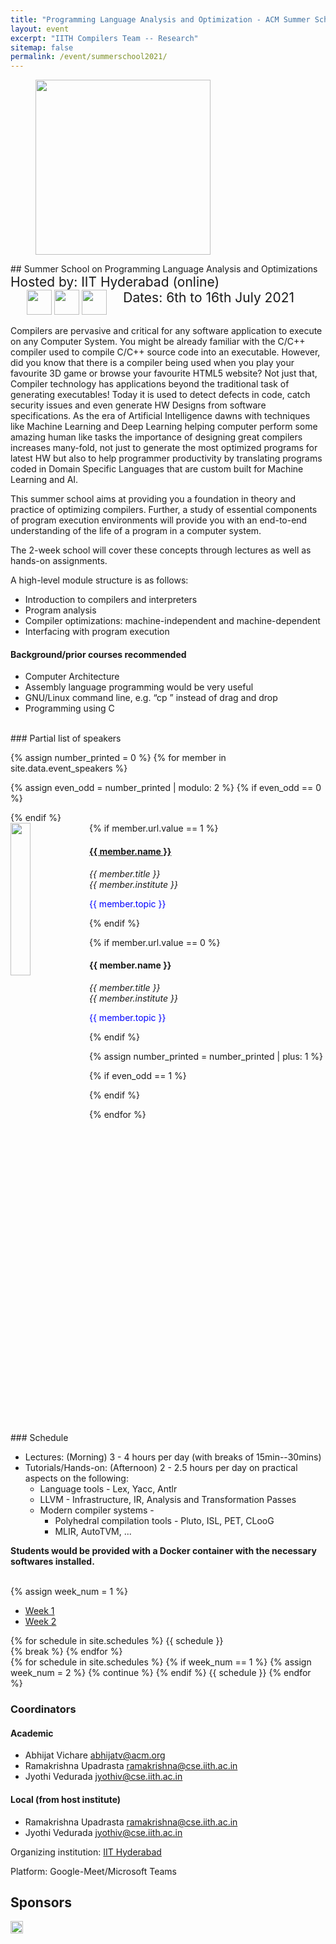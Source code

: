 ```yaml
---
title: "Programming Language Analysis and Optimization - ACM Summer School"
layout: event
excerpt: "IITH Compilers Team -- Research"
sitemap: false
permalink: /event/summerschool2021/
---
```

<div id="about">
<figure>
<img src="{{ site.url }}{{ site.baseurl }}/images/event/iith-banner1.jpg" style="height: 280px">
</figure>
## Summer School on Programming Language Analysis and Optimizations


<div style="font-size: 150%;">
<span style="text-align: left;">
Hosted by: IIT Hyderabad (online)
</span>
<span style="float: right; padding-right:50px">
Dates: 6th to 16th July 2021
</span>
</div>

<div class="col-sm-4 col-sm-8 col-sm-12 gridevent" style="text-align: center;">
  <img src="{{ site.url }}{{ site.baseurl }}/images/event/acm_india_council_logo_sm.jpg" style="height: 40px">
  <img src="{{ site.url }}{{ site.baseurl }}/images/event/iit-hyderabad-logo.png" style="height: 40px">
  <img src="{{ site.url }}{{ site.baseurl }}/images/event/nvidia.jpg" style="height: 40px">
</div>

Compilers are pervasive and critical for any software application to execute on any Computer System. You might be already familiar with the C/C++ compiler used to compile C/C++ source code into an executable. However, did you know that there is a compiler being used when you play your favourite 3D game or browse your favourite HTML5 website? Not just that, Compiler technology has applications beyond the traditional task of generating executables! Today it is used to detect defects in code, catch security issues and even generate HW Designs from software specifications. As the era of Artificial Intelligence dawns with techniques like Machine Learning and Deep Learning helping computer perform some amazing human like tasks the importance of designing great compilers increases many-fold, not just to generate the most optimized programs for latest HW but also to help programmer productivity by translating programs coded in Domain Specific Languages that are custom built for Machine Learning and AI.

This summer school aims at providing you a foundation in theory and practice of optimizing compilers. Further, a study of essential components of program execution environments will provide you with an end-to-end understanding of the life of a program in a computer system.

The 2-week school will cover these concepts through lectures as well as hands-on assignments.

A high-level module structure is as follows:

* Introduction to compilers and interpreters
* Program analysis
* Compiler optimizations: machine-independent and machine-dependent
* Interfacing with program execution


#### Background/prior courses recommended

* Computer Architecture
* Assembly language programming would be very useful
* GNU/Linux command line, e.g. “cp <file1> <pathname2>” instead of drag and drop
* Programming using C
</div>
<br>

<div id="speakers" style="overflow: hidden;">
### Partial list of speakers

{% assign number_printed = 0 %}
{% for member in site.data.event_speakers %}

{% assign even_odd = number_printed | modulo: 2 %}
{% if even_odd == 0 %}
<div class="row">
{% endif %}
<div class="col-sm-6 clearfix gridevent">
  <img src="{{ site.url }}{{ site.baseurl }}/images/event/speakerpic/{{ member.photo }}" class="img-responsive" object-fit="scale-down" width="25%" height="25%" style="float: left">
  {% if member.url.value == 1 %}
  <h4 class="speakerinfo"><a href="{{ member.url.link }}" target="_blank">{{ member.name }}</a></h4>
  <i>{{ member.title }}<br>{{ member.institute }}</i>
  <p style="color:Blue;">{{ member.topic }}</p>
  {% endif %}

  {% if member.url.value == 0 %}
  <h4 class="speakerinfo">{{ member.name }}</h4>
  <i>{{ member.title }}<br>{{ member.institute }}</i>
  <p style="color:Blue;">{{ member.topic }}</p>
  {% endif %}
</div>

{% assign number_printed = number_printed | plus: 1 %}

{% if even_odd == 1 %}
</div>
{% endif %}

{% endfor %}

</div>


<div id="schedule-table">
### Schedule

* Lectures: (Morning) 3 - 4 hours per day (with breaks of 15min--30mins)
* Tutorials/Hands-on: (Afternoon) 2 - 2.5 hours per day on practical aspects on the following: 
  * Language tools - Lex, Yacc, Antlr
  * LLVM - Infrastructure, IR, Analysis and Transformation Passes
  * Modern compiler systems - 
    * Polyhedral compilation tools - Pluto, ISL, PET, CLooG
    * MLIR, AutoTVM, ...

**Students would be provided with a Docker container with the necessary softwares installed.**

<br>
{% assign week_num = 1 %}

<ul id="profileTabs" class="nav nav-tabs">
    <li class="active"><a href="#week1" data-toggle="tab">Week 1</a></li>
    <li><a href="#week2" data-toggle="tab">Week 2</a></li>
</ul>
<div class="tab-content">
<div role="tabpanel" class="tab-pane active" id="week1">
{% for schedule in site.schedules %}
{{ schedule }}
<br>
{% break %}
{% endfor %}
</div>

<div role="tabpanel" class="tab-pane" id="week2">
{% for schedule in site.schedules %}
{% if week_num == 1 %}
{% assign week_num = 2 %}
{% continue %}
{% endif %}
{{ schedule }}
{% endfor %}
</div>
</div>

</div>

<div id="organizers">

### Coordinators

#### Academic
* Abhijat Vichare [abhijatv@acm.org](abhijatv@acm.org)
* Ramakrishna Upadrasta [ramakrishna@cse.iith.ac.in](ramakrishna@cse.iith.ac.in)
* Jyothi Vedurada [jyothiv@cse.iith.ac.in](jyothiv@cse.iith.ac.in)

#### Local (from host institute)
* Ramakrishna Upadrasta [ramakrishna@cse.iith.ac.in](ramakrishna@cse.iith.ac.in)
* Jyothi Vedurada [jyothiv@cse.iith.ac.in](jyothiv@cse.iith.ac.in)

Organizing institution: [IIT Hyderabad](https://iith.ac.in/)

Platform: Google-Meet/Microsoft Teams
</div>
<div id="sponsers">

## Sponsors
<img src="{{ site.url }}{{ site.baseurl }}/images/event/nvidia.jpg" style="height: 20px">
</div>